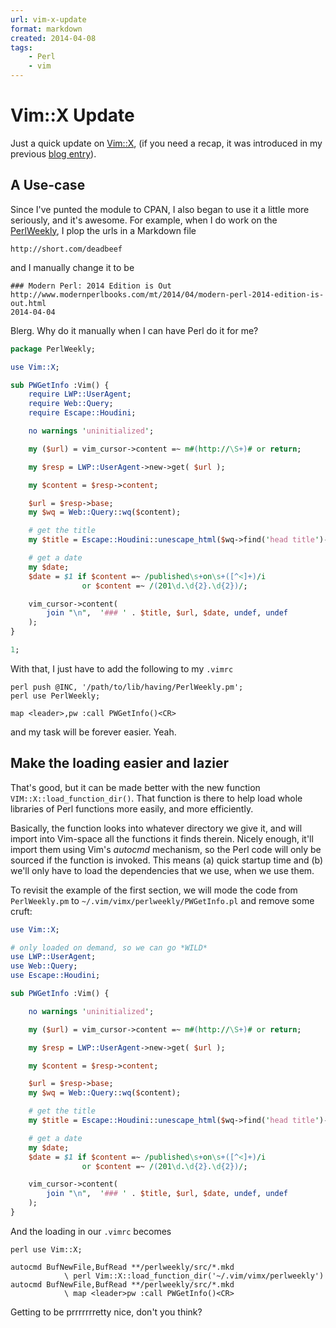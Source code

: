 ```yaml
---
url: vim-x-update
format: markdown
created: 2014-04-08
tags:
    - Perl
    - vim
---
```


# Vim::X Update

Just a quick update on [Vim::X](gh:yanick/Vim-X), (if you need
a recap, it was introduced in my previous [blog entry](blog:vim-x)).

## A Use-case

Since I've punted the module to CPAN, I also began to use it a little more seriously,
and it's awesome. For example, when I do work on the
[PerlWeekly](http://perlweekly.com), I plop the urls in a Markdown file

	http://short.com/deadbeef

and I manually change it to be

```
### Modern Perl: 2014 Edition is Out
http://www.modernperlbooks.com/mt/2014/04/modern-perl-2014-edition-is-out.html
2014-04-04
```

Blerg. Why do it manually when I can have Perl do it for me?

``` perl
package PerlWeekly;

use Vim::X;

sub PWGetInfo :Vim() {
    require LWP::UserAgent;
    require Web::Query;
    require Escape::Houdini;

    no warnings 'uninitialized';

    my ($url) = vim_cursor->content =~ m#(http://\S+)# or return;

    my $resp = LWP::UserAgent->new->get( $url );

    my $content = $resp->content;

    $url = $resp->base;
    my $wq = Web::Query::wq($content);

    # get the title
    my $title = Escape::Houdini::unescape_html($wq->find('head title')->html);

    # get a date
    my $date;
    $date = $1 if $content =~ /published\s+on\s+([^<]+)/i
                or $content =~ /(201\d.\d{2}.\d{2})/;

    vim_cursor->content( 
        join "\n",  '### ' . $title, $url, $date, undef, undef 
    );
}

1;
```

With that, I just have to add the following to my `.vimrc`

```
perl push @INC, '/path/to/lib/having/PerlWeekly.pm';
perl use PerlWeekly;

map <leader>,pw :call PWGetInfo()<CR>
```

and my task will be forever easier. Yeah.

## Make the loading easier and lazier

That's good, but it can be made better with the new 
function `VIM::X::load_function_dir()`. That function is there to help
load whole libraries of Perl functions more easily, and more
efficiently.

Basically, the function looks into whatever directory we give it, and will import into Vim-space all
the functions it finds therein. Nicely enough, it'll import them
using Vim's *autocmd* mechanism, so the Perl code will only be sourced
if the function is invoked. This means (a) quick startup time and (b) we'll
only have to load the dependencies that we use, when we use them.

To revisit the example of the first section, we will mode the code from
`PerlWeekly.pm` to `~/.vim/vimx/perlweekly/PWGetInfo.pl` and remove some cruft:

``` perl
use Vim::X;

# only loaded on demand, so we can go *WILD*
use LWP::UserAgent;
use Web::Query;
use Escape::Houdini;

sub PWGetInfo :Vim() {

    no warnings 'uninitialized';

    my ($url) = vim_cursor->content =~ m#(http://\S+)# or return;

    my $resp = LWP::UserAgent->new->get( $url );

    my $content = $resp->content;

    $url = $resp->base;
    my $wq = Web::Query::wq($content);

    # get the title
    my $title = Escape::Houdini::unescape_html($wq->find('head title')->html);

    # get a date
    my $date;
    $date = $1 if $content =~ /published\s+on\s+([^<]+)/i
                or $content =~ /(201\d.\d{2}.\d{2})/;

    vim_cursor->content( 
        join "\n",  '### ' . $title, $url, $date, undef, undef 
    );
}
```

And the loading in our `.vimrc` becomes

```
perl use Vim::X;

autocmd BufNewFile,BufRead **/perlweekly/src/*.mkd
            \ perl Vim::X::load_function_dir('~/.vim/vimx/perlweekly')
autocmd BufNewFile,BufRead **/perlweekly/src/*.mkd
            \ map <leader>pw :call PWGetInfo()<CR>
```

Getting to be prrrrrrretty nice, don't you think?
